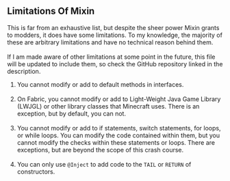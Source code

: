 ## Limitations Of Mixin
This is far from an exhaustive list, but despite the sheer power Mixin grants to modders, it does have some limitations. To my knowledge, the majority of these are arbitrary limitations and have no technical reason behind them.
<br><br>
If I am made aware of other limitations at some point in the future, this file will be updated to include them, so check the GitHub repository linked in the description.

1. You cannot modify or add to default methods in interfaces.
   <br><br>
2. On Fabric, you cannot modify or add to Light-Weight Java Game Library (LWJGL) or other library classes that Minecraft uses. There is an exception, but by default, you can not.
   <br><br>
3. You cannot modify or add to if statements, switch statements, for loops, or while loops. You can modify the code contained within them, but you cannot modify the checks within these statements or loops. There are exceptions, but are beyond the scope of this crash course.
   <br><br>
4. You can only use `@Inject` to add code to the `TAIL` or `RETURN` of constructors.